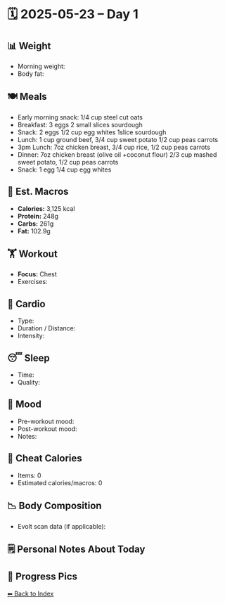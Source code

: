 # 🗓️ 2025-05-23 – Day 1

## 📊 Weight
- Morning weight: 
- Body fat: 

## 🍽️ Meals
- Early morning snack: 1/4 cup steel cut oats
- Breakfast: 3 eggs 2 small slices sourdough
- Snack: 2 eggs 1/2 cup egg whites 1slice sourdough
- Lunch: 1 cup ground beef, 3/4 cup sweet potato 1/2 cup peas carrots
- 3pm Lunch: 7oz chicken breast, 3/4 cup rice, 1/2 cup peas carrots
- Dinner: 7oz chicken breast (olive oil +coconut flour) 2/3 cup mashed sweet potato, 1/2 cup peas carrots
- Snack: 1 egg 1/4 cup egg whites

## 🧮 Est. Macros

- **Calories:** 3,125 kcal  
- **Protein:** 248g  
- **Carbs:** 261g  
- **Fat:** 102.9g


## 🏋️ Workout
- **Focus:** Chest
- Exercises:

## 🏃 Cardio
- Type: 
- Duration / Distance:
- Intensity:

## 😴 Sleep
- Time: 
- Quality: 

## 🧠 Mood
- Pre-workout mood: 
- Post-workout mood: 
- Notes: 

## 🍫 Cheat Calories
- Items: 0
- Estimated calories/macros: 0

## 📉 Body Composition
- Evolt scan data (if applicable): 
## 🗒️ Personal Notes About Today

## 📸 Progress Pics


[⬅ Back to Index](index.md)
